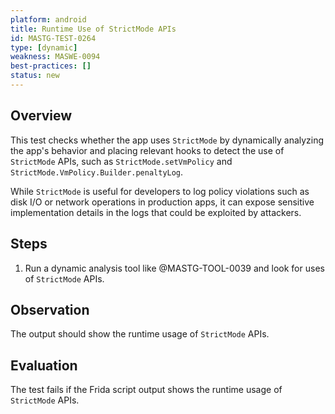 ```yaml
---
platform: android
title: Runtime Use of StrictMode APIs
id: MASTG-TEST-0264
type: [dynamic]
weakness: MASWE-0094
best-practices: []
status: new
---
```


## Overview

This test checks whether the app uses `StrictMode` by dynamically analyzing the app's behavior and placing relevant hooks to detect the use of `StrictMode` APIs, such as `StrictMode.setVmPolicy` and `StrictMode.VmPolicy.Builder.penaltyLog`.

While `StrictMode` is useful for developers to log policy violations such as disk I/O or network operations in production apps, it can expose sensitive implementation details in the logs that could be exploited by attackers.

## Steps

1. Run a dynamic analysis tool like @MASTG-TOOL-0039 and look for uses of `StrictMode` APIs.

## Observation

The output should show the runtime usage of `StrictMode` APIs.

## Evaluation

The test fails if the Frida script output shows the runtime usage of `StrictMode` APIs.
